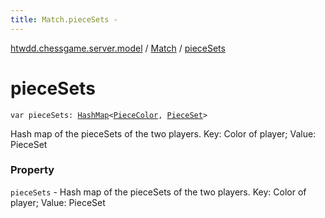 ```yaml
---
title: Match.pieceSets - 
---
```


[htwdd.chessgame.server.model](../index.html) / [Match](index.html) / [pieceSets](./piece-sets.html)

# pieceSets

`var pieceSets: `[`HashMap`](https://kotlinlang.org/api/latest/jvm/stdlib/kotlin.collections/-hash-map/index.html)`<`[`PieceColor`](../-piece-color/index.html)`, `[`PieceSet`](../-piece-set/index.html)`>`

Hash map of the pieceSets of the two players. Key: Color of player; Value: PieceSet

### Property

`pieceSets` - Hash map of the pieceSets of the two players. Key: Color of player; Value: PieceSet
